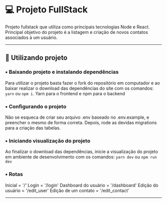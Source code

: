 # 💻 Projeto FullStack

Projeto fullstack que utiliza como principais tecnologias Node e React. Principal objetivo do projeto é a listagem e criação de novos contatos associados à um usuário.

---

## 🎲 Utilizando projeto

### ▪️ Baixando projeto e instalando dependências

Para utilizar o projeto basta fazer o fork do repositório em computador e ao baixar realizar o download das dependências do site com os comandos: `yarn` ou `npm i`. Yarn para o frontend e npm para o backend

### ▪️ Configurando o projeto

Não se esqueca de criar seu arquivo .env baseado no .env.example, e preencher o mesmo de forma correta. Depois, rode as devidas migrations para a criação das tabelas.

### ▪️ Iniciando visualização do projeto

Ao finalizar o download das dependências, inicie a visualização do projeto em ambiente de desenvolvimento com os comandos: `yarn dev` ou `npm run dev`

### ▪️ Rotas

Inicial = '/'
Login = '/login'
Dashboard do usuário = '/dashboard'
Edição do usuário = '/edit_user'
Edição de um contato = '/edit_contact'

---
